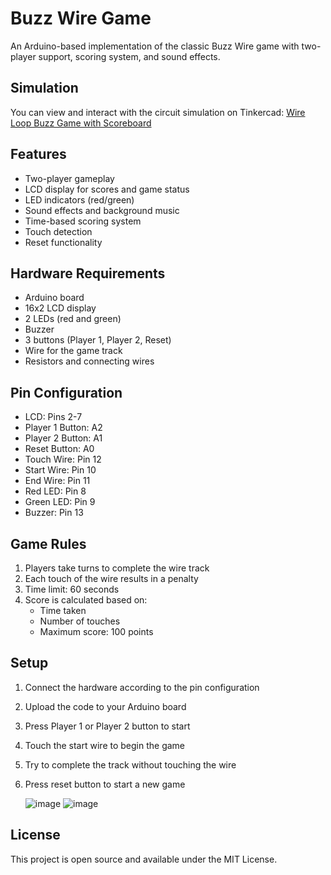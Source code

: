 # Buzz Wire Game

An Arduino-based implementation of the classic Buzz Wire game with two-player support, scoring system, and sound effects.

## Simulation
You can view and interact with the circuit simulation on Tinkercad: [Wire Loop Buzz Game with Scoreboard](https://www.tinkercad.com/things/9Tp2xygvUrM-wire-loop-buzz-game-with-scoreboard?sharecode=whqO1mfj3Hv7q8OD0pEfH_AgG6kN3L8t2KjAp4YVpUQ)

## Features

- Two-player gameplay
- LCD display for scores and game status
- LED indicators (red/green)
- Sound effects and background music
- Time-based scoring system
- Touch detection
- Reset functionality

## Hardware Requirements

- Arduino board
- 16x2 LCD display
- 2 LEDs (red and green)
- Buzzer
- 3 buttons (Player 1, Player 2, Reset)
- Wire for the game track
- Resistors and connecting wires

## Pin Configuration

- LCD: Pins 2-7
- Player 1 Button: A2
- Player 2 Button: A1
- Reset Button: A0
- Touch Wire: Pin 12
- Start Wire: Pin 10
- End Wire: Pin 11
- Red LED: Pin 8
- Green LED: Pin 9
- Buzzer: Pin 13

## Game Rules

1. Players take turns to complete the wire track
2. Each touch of the wire results in a penalty
3. Time limit: 60 seconds
4. Score is calculated based on:
   - Time taken
   - Number of touches
   - Maximum score: 100 points

## Setup

1. Connect the hardware according to the pin configuration
2. Upload the code to your Arduino board
3. Press Player 1 or Player 2 button to start
4. Touch the start wire to begin the game
5. Try to complete the track without touching the wire
6. Press reset button to start a new game

   ![image](https://github.com/user-attachments/assets/b7d099e2-c0c8-4e86-ad71-f5c0528f064f)
![image](https://github.com/user-attachments/assets/c0283644-fc09-4c8e-91c4-3a0645858790)


## License

This project is open source and available under the MIT License. 
